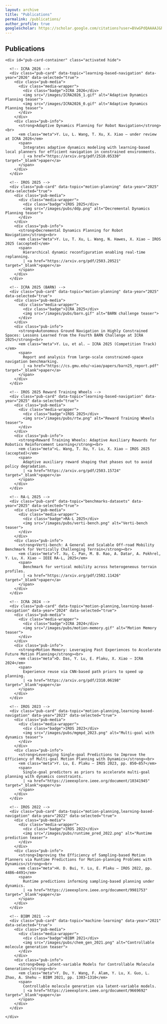 ```yaml
---
layout: archive
title: "Publications"
permalink: /publications/
author_profile: true
googlescholar: https://scholar.google.com/citations?user=BVwGPdQAAAAJ&hl=en
---
```


## Publications

<html>
<body>

<div class="content-container">
  <div id="pub-container">

    <div id="pub-card-container" class="activated hide">

      <!-- ICRA 2026 -->
      <div class="pub-card" data-topic="learning-based-navigation" data-year="2026" data-selected="true">
        <div class="pub-media">
          <div class="media-wrapper">
            <div class="badge">ICRA 2026</div>
            <img src="/images/ICRA2026_1.gif" alt="Adaptive Dynamics Planning teaser">
            <img src="/images/ICRA2026_0.gif" alt="Adaptive Dynamics Planning teaser">
          </div>
        </div>
        <div class="pub-info">
          <strong>Adaptive Dynamics Planning for Robot Navigation</strong><br>
          <em class="meta">Y. Lu, L. Wang, T. Xu, X. Xiao — under review at ICRA 2026</em>
          <span>
            Integrates adaptive dynamics modeling with learning-based local planners for efficient navigation in constrained environments.
            | <a href="https://arxiv.org/pdf/2510.05330" target="_blank">paper</a>
          </span>
        </div>
      </div>

      <!-- IROS 2025 -->
      <div class="pub-card" data-topic="motion-planning" data-year="2025" data-selected="true">
        <div class="pub-media">
          <div class="media-wrapper">
            <div class="badge">IROS 2025</div>
            <img src="/images/pubs/ddp.png" alt="Decremental Dynamics Planning teaser">
          </div>
        </div>
        <div class="pub-info">
          <strong>Decremental Dynamics Planning for Robot Navigation</strong><br>
          <em class="meta">Y. Lu, T. Xu, L. Wang, N. Hawes, X. Xiao — IROS 2025 (accepted)</em>
          <span>
            Hierarchical dynamic reconfiguration enabling real-time replanning.
            | <a href="https://arxiv.org/pdf/2503.20521" target="_blank">paper</a>
          </span>
        </div>
      </div>

      <!-- ICRA 2025 (BARN) -->
      <div class="pub-card" data-topic="motion-planning" data-year="2025" data-selected="true">
        <div class="pub-media">
          <div class="media-wrapper">
            <div class="badge">ICRA 2025</div>
            <img src="/images/pubs/barn.gif" alt="BARN challenge teaser">
          </div>
        </div>
        <div class="pub-info">
          <strong>Autonomous Ground Navigation in Highly Constrained Spaces: Lessons Learned from the Fourth BARN Challenge at ICRA 2025</strong><br>
          <em class="meta">Y. Lu, et al. — ICRA 2025 (Competition Track)</em>
          <span>
            Report and analysis from large-scale constrained-space navigation benchmarking.
            | <a href="https://cs.gmu.edu/~xiao/papers/barn25_report.pdf" target="_blank">paper</a>
          </span>
        </div>
      </div>

      <!-- IROS 2025 Reward Training Wheels -->
      <div class="pub-card" data-topic="learning-based-navigation" data-year="2025" data-selected="true">
        <div class="pub-media">
          <div class="media-wrapper">
            <div class="badge">IROS 2025</div>
            <img src="/images/pubs/rtw.png" alt="Reward Training Wheels teaser">
          </div>
        </div>
        <div class="pub-info">
          <strong>Reward Training Wheels: Adaptive Auxiliary Rewards for Robotics Reinforcement Learning</strong><br>
          <em class="meta">L. Wang, T. Xu, Y. Lu, X. Xiao — IROS 2025 (accepted)</em>
          <span>
            Adaptive auxiliary reward shaping that phases out to avoid policy degradation.
            | <a href="https://arxiv.org/pdf/2503.15724" target="_blank">paper</a>
          </span>
        </div>
      </div>

      <!-- RA-L 2025 -->
      <div class="pub-card" data-topic="benchmarks-datasets" data-year="2025" data-selected="true">
        <div class="pub-media">
          <div class="media-wrapper">
            <div class="badge">RA-L 2025</div>
            <img src="/images/pubs/verti-bench.png" alt="Verti-bench teaser">
          </div>
        </div>
        <div class="pub-info">
          <strong>Verti-bench: A General and Scalable Off-road Mobility Benchmark for Vertically Challenging Terrain</strong><br>
          <em class="meta">T. Xu, C. Pan, M. B. Rao, A. Datar, A. Pokhrel, Y. Lu, X. Xiao — IEEE RA-L, 2025</em>
          <span>
            Benchmark for vertical mobility across heterogeneous terrain profiles.
            | <a href="https://arxiv.org/pdf/2502.11426" target="_blank">paper</a>
          </span>
        </div>
      </div>

      <!-- ICRA 2024 -->
      <div class="pub-card" data-topic="motion-planning,learning-based-navigation" data-year="2024" data-selected="true">
        <div class="pub-media">
          <div class="media-wrapper">
            <div class="badge">ICRA 2024</div>
            <img src="/images/pubs/motion-memory.gif" alt="Motion Memory teaser">
          </div>
        </div>
        <div class="pub-info">
          <strong>Motion Memory: Leveraging Past Experiences to Accelerate Future Motion Planning</strong><br>
          <em class="meta">D. Das, Y. Lu, E. Plaku, X. Xiao — ICRA 2024</em>
          <span>
            Experience reuse via CNN-based path priors to speed up planning.
            | <a href="https://arxiv.org/pdf/2310.06198" target="_blank">paper</a>
          </span>
        </div>
      </div>

      <!-- IROS 2023 -->
      <div class="pub-card" data-topic="motion-planning,learning-based-navigation" data-year="2023" data-selected="true">
        <div class="pub-media">
          <div class="media-wrapper">
            <div class="badge">IROS 2023</div>
            <img src="/images/pubs/mgmpd_2023.png" alt="Multi-goal with dynamics teaser">
          </div>
        </div>
        <div class="pub-info">
          <strong>Leveraging Single-goal Predictions to Improve the Efficiency of Multi-goal Motion Planning with Dynamics</strong><br>
          <em class="meta">Y. Lu, E. Plaku — IROS 2023, pp. 850–857</em>
          <span>
            Single-goal predictors as priors to accelerate multi-goal planning with dynamics constraints.
            | <a href="https://ieeexplore.ieee.org/document/10341945" target="_blank">paper</a>
          </span>
        </div>
      </div>

      <!-- IROS 2022 -->
      <div class="pub-card" data-topic="motion-planning,learning-based-navigation" data-year="2022" data-selected="true">
        <div class="pub-media">
          <div class="media-wrapper">
            <div class="badge">IROS 2022</div>
            <img src="/images/pubs/runtime_pred_2022.png" alt="Runtime prediction teaser">
          </div>
        </div>
        <div class="pub-info">
          <strong>Improving the Efficiency of Sampling-based Motion Planners via Runtime Predictions for Motion-planning Problems with Dynamics</strong><br>
          <em class="meta">H. D. Bui, Y. Lu, E. Plaku — IROS 2022, pp. 4486–4491</em>
          <span>
            Runtime predictions informing sampling-based planning under dynamics.
            | <a href="https://ieeexplore.ieee.org/document/9981753" target="_blank">paper</a>
          </span>
        </div>
      </div>

      <!-- BIBM 2021 -->
      <div class="pub-card" data-topic="machine-learning" data-year="2021" data-selected="true">
        <div class="pub-media">
          <div class="media-wrapper">
            <div class="badge">BIBM 2021</div>
            <img src="/images/pubs/chem_gen_2021.png" alt="Controllable molecule generation teaser">
          </div>
        </div>
        <div class="pub-info">
          <strong>Deep Latent-variable Models for Controllable Molecule Generation</strong><br>
          <em class="meta">Y. Du, Y. Wang, F. Alam, Y. Lu, X. Guo, L. Zhao, A. Shehu — BIBM 2021, pp. 1303–1310</em>
          <span>
            Controllable molecule generation via latent-variable models.
            | <a href="https://ieeexplore.ieee.org/document/9669692" target="_blank">paper</a>
          </span>
        </div>
      </div>

    </div>
  </div>
</div>

<style>
#pub-card-container .pub-card {
  display: flex;
  gap: 16px;
  align-items: flex-start;
  padding: 14px 0;
  border-bottom: 1px solid #eee;
}
#pub-card-container .pub-media {
  flex: 0 0 360px;
  max-width: 100%;
}
#pub-card-container .pub-media .media-wrapper {
  position: relative;
  width: 100%;
  aspect-ratio: 16/9;
  overflow: hidden;
  border-radius: 6px;
  background: #f7f7f7;
}
#pub-card-container .pub-media .media-wrapper img {
  width: 100%;
  height: 100%;
  object-fit: cover;
}
/* 垂直堆叠多个 GIF 或 PNG */
.media-wrapper.vertical {
  display: flex;
  flex-direction: column;
  gap: 6px;
  aspect-ratio: auto;   /* 自动根据内容撑开高度 */
}
.media-wrapper.vertical img {
  width: 100%;
  height: auto;
  border-radius: 6px;
  object-fit: cover;
}
#pub-card-container .pub-media .badge {
  position: absolute;
  top: 10px;
  left: 10px;
  padding: 4px 10px;
  background: #000;
  color: #fff;
  font-size: 0.8rem;
  border-radius: 6px;
  opacity: 0.9;
}
#pub-card-container .pub-info {
  flex: 1 1 auto;
  min-width: 0;
}
#pub-card-container .pub-info strong {
  font-size: 1.02rem;
}
#pub-card-container .meta {
  color: #666;
  font-style: italic;
  margin: 2px 0 6px 0;
  display: block;
}
@media (max-width: 768px) {
  #pub-card-container .pub-card {
    flex-direction: column;
  }
  #pub-card-container .pub-media {
    width: 100%;
    flex: none;
    aspect-ratio: 16 / 9;
  }
}
</style>
